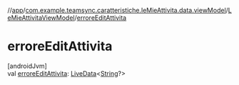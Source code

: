//[app](../../../index.md)/[com.example.teamsync.caratteristiche.leMieAttivita.data.viewModel](../index.md)/[LeMieAttivitaViewModel](index.md)/[erroreEditAttivita](errore-edit-attivita.md)

# erroreEditAttivita

[androidJvm]\
val [erroreEditAttivita](errore-edit-attivita.md): [LiveData](https://developer.android.com/reference/kotlin/androidx/lifecycle/LiveData.html)&lt;[String](https://kotlinlang.org/api/latest/jvm/stdlib/kotlin/-string/index.html)?&gt;

